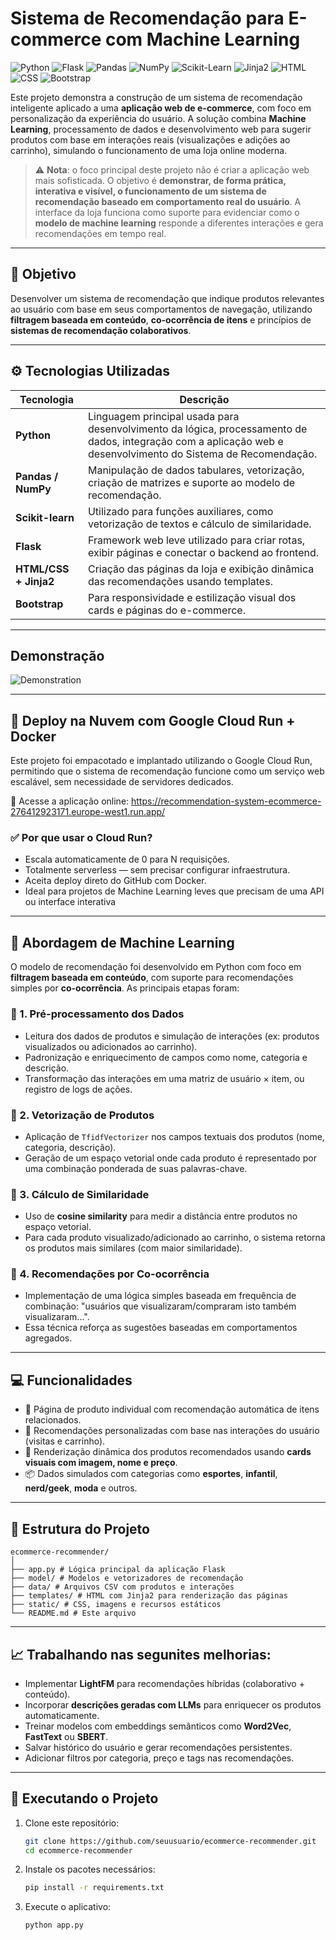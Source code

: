 # Sistema de Recomendação para E-commerce com Machine Learning

![Python](https://img.shields.io/badge/Python-3.10+-blue?logo=python&logoColor=white)
![Flask](https://img.shields.io/badge/Flask-Web_Framework-black?logo=flask)
![Pandas](https://img.shields.io/badge/Pandas-Data_Analysis-150458?logo=pandas&logoColor=white)
![NumPy](https://img.shields.io/badge/NumPy-Numerical_Computing-013243?logo=numpy)
![Scikit-Learn](https://img.shields.io/badge/Scikit--Learn-Machine_Learning-F7931E?logo=scikit-learn&logoColor=white)
![Jinja2](https://img.shields.io/badge/Jinja2-Templating-orange?logo=jinja)
![HTML](https://img.shields.io/badge/HTML5-Markup-E34F26?logo=html5&logoColor=white)
![CSS](https://img.shields.io/badge/CSS3-Styling-1572B6?logo=css3&logoColor=white)
![Bootstrap](https://img.shields.io/badge/Bootstrap-Responsive_UI-7952B3?logo=bootstrap&logoColor=white)

Este projeto demonstra a construção de um sistema de recomendação inteligente aplicado a uma **aplicação web de e-commerce**, com foco em personalização da experiência do usuário. A solução combina **Machine Learning**, processamento de dados e desenvolvimento web para sugerir produtos com base em interações reais (visualizações e adições ao carrinho), simulando o funcionamento de uma loja online moderna.

> ⚠️ **Nota**: o foco principal deste projeto não é criar a aplicação web mais sofisticada. O objetivo é **demonstrar, de forma prática, interativa e visível, o funcionamento de um sistema de recomendação baseado em comportamento real do usuário**. A interface da loja funciona como suporte para evidenciar como o **modelo de machine learning** responde a diferentes interações e gera recomendações em tempo real.

---

## 🎯 Objetivo

Desenvolver um sistema de recomendação que indique produtos relevantes ao usuário com base em seus comportamentos de navegação, utilizando **filtragem baseada em conteúdo**, **co-ocorrência de itens** e princípios de **sistemas de recomendação colaborativos**.

---

## ⚙️ Tecnologias Utilizadas

| Tecnologia         | Descrição |
|--------------------|----------|
| **Python**         | Linguagem principal usada para desenvolvimento da lógica, processamento de dados, integração com a aplicação web e desenvolvimento do Sistema de Recomendação. |
| **Pandas / NumPy** | Manipulação de dados tabulares, vetorização, criação de matrizes e suporte ao modelo de recomendação. |
| **Scikit-learn**   | Utilizado para funções auxiliares, como vetorização de textos e cálculo de similaridade. |
| **Flask**          | Framework web leve utilizado para criar rotas, exibir páginas e conectar o backend ao frontend. |
| **HTML/CSS + Jinja2** | Criação das páginas da loja e exibição dinâmica das recomendações usando templates. |
| **Bootstrap** | Para responsividade e estilização visual dos cards e páginas do e-commerce. |

---
## Demonstração 

![Demonstration](projectDemo.gif)

---
## 🚀 Deploy na Nuvem com Google Cloud Run + Docker
Este projeto foi empacotado e implantado utilizando o Google Cloud Run, permitindo que o sistema de recomendação funcione como um serviço web escalável, sem necessidade de servidores dedicados.

🔗 Acesse a aplicação online:
https://recommendation-system-ecommerce-276412923171.europe-west1.run.app/

### ✅ Por que usar o Cloud Run?

-  Escala automaticamente de 0 para N requisições.
-  Totalmente serverless — sem precisar configurar infraestrutura.
-  Aceita deploy direto do GitHub com Docker.
-  Ideal para projetos de Machine Learning leves que precisam de uma API ou interface interativa

---

## 🧠 Abordagem de Machine Learning

O modelo de recomendação foi desenvolvido em Python com foco em **filtragem baseada em conteúdo**, com suporte para recomendações simples por **co-ocorrência**. As principais etapas foram:

### 🔹 1. Pré-processamento dos Dados
- Leitura dos dados de produtos e simulação de interações (ex: produtos visualizados ou adicionados ao carrinho).
- Padronização e enriquecimento de campos como nome, categoria e descrição.
- Transformação das interações em uma matriz de usuário × item, ou registro de logs de ações.

### 🔹 2. Vetorização de Produtos
- Aplicação de `TfidfVectorizer` nos campos textuais dos produtos (nome, categoria, descrição).
- Geração de um espaço vetorial onde cada produto é representado por uma combinação ponderada de suas palavras-chave.

### 🔹 3. Cálculo de Similaridade
- Uso de **cosine similarity** para medir a distância entre produtos no espaço vetorial.
- Para cada produto visualizado/adicionado ao carrinho, o sistema retorna os produtos mais similares (com maior similaridade).

### 🔹 4. Recomendações por Co-ocorrência
- Implementação de uma lógica simples baseada em frequência de combinação: "usuários que visualizaram/compraram isto também visualizaram...".
- Essa técnica reforça as sugestões baseadas em comportamentos agregados.

---

## 💻 Funcionalidades

- 🛒 Página de produto individual com recomendação automática de itens relacionados.
- 🧠 Recomendações personalizadas com base nas interações do usuário (visitas e carrinho).
- 🔄 Renderização dinâmica dos produtos recomendados usando **cards visuais com imagem, nome e preço**.
- 📦 Dados simulados com categorias como **esportes**, **infantil**, **nerd/geek**, **moda** e outros.

---

## 📌 Estrutura do Projeto
```
ecommerce-recommender/
│
├── app.py # Lógica principal da aplicação Flask
├── model/ # Modelos e vetorizadores de recomendação
├── data/ # Arquivos CSV com produtos e interações
├── templates/ # HTML com Jinja2 para renderização das páginas
├── static/ # CSS, imagens e recursos estáticos
└── README.md # Este arquivo
```

---

## 📈 Trabalhando nas segunites melhorias:

- Implementar **LightFM** para recomendações híbridas (colaborativo + conteúdo).
- Incorporar **descrições geradas com LLMs** para enriquecer os produtos automaticamente.
- Treinar modelos com embeddings semânticos como **Word2Vec**, **FastText** ou **SBERT**.
- Salvar histórico do usuário e gerar recomendações persistentes.
- Adicionar filtros por categoria, preço e tags nas recomendações.

---

## 🧪 Executando o Projeto

1. Clone este repositório:
   ```bash
   git clone https://github.com/seuusuario/ecommerce-recommender.git
   cd ecommerce-recommender
   ```
2. Instale os pacotes necessários:
   ```bash
   pip install -r requirements.txt
   ```
3. Execute o aplicativo:
   ```bash
   python app.py
